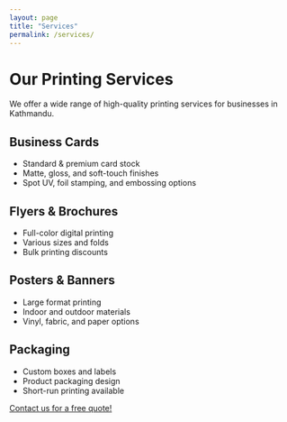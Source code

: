 ```yaml
---
layout: page
title: "Services"
permalink: /services/
---
```


# Our Printing Services

We offer a wide range of high-quality printing services for businesses in Kathmandu.

## Business Cards
- Standard & premium card stock
- Matte, gloss, and soft-touch finishes
- Spot UV, foil stamping, and embossing options

## Flyers & Brochures
- Full-color digital printing
- Various sizes and folds
- Bulk printing discounts

## Posters & Banners
- Large format printing
- Indoor and outdoor materials
- Vinyl, fabric, and paper options

## Packaging
- Custom boxes and labels
- Product packaging design
- Short-run printing available

[Contact us for a free quote!](9841247312)
